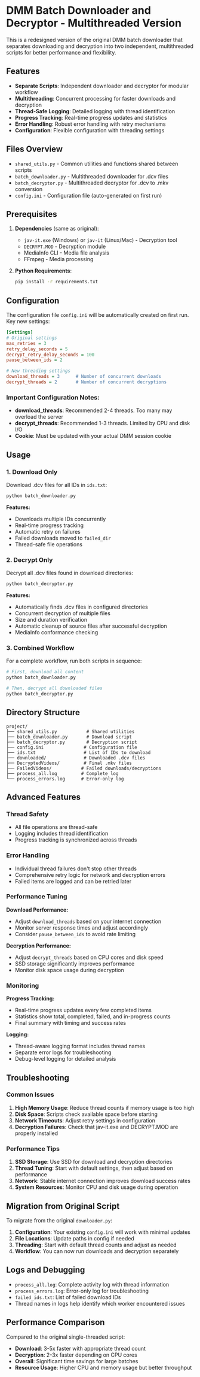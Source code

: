 # DMM Batch Downloader and Decryptor - Multithreaded Version

This is a redesigned version of the original DMM batch downloader that separates downloading and decryption into two independent, multithreaded scripts for better performance and flexibility.

## Features

- **Separate Scripts**: Independent downloader and decryptor for modular workflow
- **Multithreading**: Concurrent processing for faster downloads and decryption
- **Thread-Safe Logging**: Detailed logging with thread identification
- **Progress Tracking**: Real-time progress updates and statistics
- **Error Handling**: Robust error handling with retry mechanisms
- **Configuration**: Flexible configuration with threading settings

## Files Overview

- `shared_utils.py` - Common utilities and functions shared between scripts
- `batch_downloader.py` - Multithreaded downloader for .dcv files
- `batch_decryptor.py` - Multithreaded decryptor for .dcv to .mkv conversion
- `config.ini` - Configuration file (auto-generated on first run)

## Prerequisites

1. **Dependencies** (same as original):
   - `jav-it.exe` (Windows) or `jav-it` (Linux/Mac) - Decryption tool
   - `DECRYPT.MOD` - Decryption module
   - MediaInfo CLI - Media file analysis
   - FFmpeg - Media processing

2. **Python Requirements**:
   ```bash
   pip install -r requirements.txt
   ```

## Configuration

The configuration file `config.ini` will be automatically created on first run. Key new settings:

```ini
[Settings]
# Original settings
max_retries = 3
retry_delay_seconds = 5
decrypt_retry_delay_seconds = 100
pause_between_ids = 2

# New threading settings
download_threads = 3      # Number of concurrent downloads
decrypt_threads = 2       # Number of concurrent decryptions
```

### Important Configuration Notes:

- **download_threads**: Recommended 2-4 threads. Too many may overload the server
- **decrypt_threads**: Recommended 1-3 threads. Limited by CPU and disk I/O
- **Cookie**: Must be updated with your actual DMM session cookie

## Usage

### 1. Download Only

Download .dcv files for all IDs in `ids.txt`:

```bash
python batch_downloader.py
```

**Features:**
- Downloads multiple IDs concurrently
- Real-time progress tracking
- Automatic retry on failures
- Failed downloads moved to `failed_dir`
- Thread-safe file operations

### 2. Decrypt Only

Decrypt all .dcv files found in download directories:

```bash
python batch_decryptor.py
```

**Features:**
- Automatically finds .dcv files in configured directories
- Concurrent decryption of multiple files
- Size and duration verification
- Automatic cleanup of source files after successful decryption
- MediaInfo conformance checking

### 3. Combined Workflow

For a complete workflow, run both scripts in sequence:

```bash
# First, download all content
python batch_downloader.py

# Then, decrypt all downloaded files
python batch_decryptor.py
```

## Directory Structure

```
project/
├── shared_utils.py           # Shared utilities
├── batch_downloader.py       # Download script
├── batch_decryptor.py        # Decryption script
├── config.ini               # Configuration file
├── ids.txt                  # List of IDs to download
├── downloaded/              # Downloaded .dcv files
├── DecryptedVideos/         # Final .mkv files
├── FailedVideos/           # Failed downloads/decryptions
├── process_all.log         # Complete log
└── process_errors.log      # Error-only log
```

## Advanced Features

### Thread Safety
- All file operations are thread-safe
- Logging includes thread identification
- Progress tracking is synchronized across threads

### Error Handling
- Individual thread failures don't stop other threads
- Comprehensive retry logic for network and decryption errors
- Failed items are logged and can be retried later

### Performance Tuning

**Download Performance:**
- Adjust `download_threads` based on your internet connection
- Monitor server response times and adjust accordingly
- Consider `pause_between_ids` to avoid rate limiting

**Decryption Performance:**
- Adjust `decrypt_threads` based on CPU cores and disk speed
- SSD storage significantly improves performance
- Monitor disk space usage during decryption

### Monitoring

**Progress Tracking:**
- Real-time progress updates every few completed items
- Statistics show total, completed, failed, and in-progress counts
- Final summary with timing and success rates

**Logging:**
- Thread-aware logging format includes thread names
- Separate error logs for troubleshooting
- Debug-level logging for detailed analysis

## Troubleshooting

### Common Issues

1. **High Memory Usage**: Reduce thread counts if memory usage is too high
2. **Disk Space**: Scripts check available space before starting
3. **Network Timeouts**: Adjust retry settings in configuration
4. **Decryption Failures**: Check that jav-it.exe and DECRYPT.MOD are properly installed

### Performance Tips

1. **SSD Storage**: Use SSD for download and decryption directories
2. **Thread Tuning**: Start with default settings, then adjust based on performance
3. **Network**: Stable internet connection improves download success rates
4. **System Resources**: Monitor CPU and disk usage during operation

## Migration from Original Script

To migrate from the original `downloader.py`:

1. **Configuration**: Your existing `config.ini` will work with minimal updates
2. **File Locations**: Update paths in config if needed
3. **Threading**: Start with default thread counts and adjust as needed
4. **Workflow**: You can now run downloads and decryption separately

## Logs and Debugging

- `process_all.log`: Complete activity log with thread information
- `process_errors.log`: Error-only log for troubleshooting
- `failed_ids.txt`: List of failed download IDs
- Thread names in logs help identify which worker encountered issues

## Performance Comparison

Compared to the original single-threaded script:
- **Download**: 3-5x faster with appropriate thread count
- **Decryption**: 2-3x faster depending on CPU cores
- **Overall**: Significant time savings for large batches
- **Resource Usage**: Higher CPU and memory usage but better throughput

